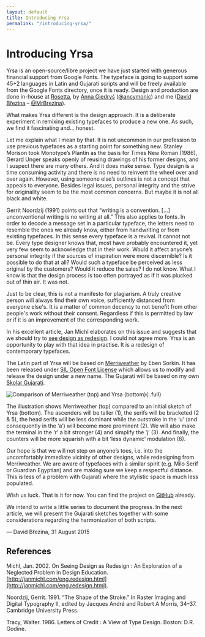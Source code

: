 ```yaml
---
layout: default
title: Introducing Yrsa
permalink: "/introducing-yrsa/"
---
```


# Introducing Yrsa

Yrsa is an open-source/libre project we have just started with generous financial support from Google Fonts. The typeface is going to support some 45+2 languages in Latin and Gujarati scripts and will be freely available from the Google Fonts directory, once it is ready. Design and production are done in-house at [Rosetta](http://rosettatype.com), by [Anna Giedryś](http://ancymonic.com) ([@ancymonic](http://github.com/ancymonic)) and me ([David Březina](http://davi.cz) – [@MrBrezina](http://github.com/MrBrezina)).

What makes Yrsa different is the design approach. It is a deliberate experiment in remixing existing typefaces to produce a new one. As such, we find it fascinating and… honest.

Let me explain what I mean by that. It is not uncommon in our profession to use previous typefaces as a starting point for something new. Stanley Morison took Monotype’s Plantin as the basis for Times New Roman (1986), Gerard Unger speaks openly of reusing drawings of his former designs, and I suspect there are many others. And it does make sense. Type design is a time consuming activity and there is no need to reinvent the wheel over and over again. However, using someone else’s outlines is not a concept that appeals to everyone. Besides legal issues, personal integrity and the strive for originality seem to be the most common concerns. But maybe it is not all black and white.

Gerrit Noordzij (1991) points out that “writing is a convention. […] unconventional writing is no writing at all.” This also applies to fonts. In order to decode a message set in a particular typeface, the letters need to resemble the ones we already know, either from handwriting or from existing typefaces. In this sense every typeface is a revival. It cannot not be. Every type designer knows that, most have probably encountered it, yet very few seem to acknowledge that in their work. Would it affect anyone’s personal integrity if the sources of inspiration were more discernible? Is it possible to do that at all? Would such a typeface be perceived as less original by the customers? Would it reduce the sales? I do not know. What I know is that the design process is too often portrayed as if it was plucked out of thin air. It was not.

Just to be clear, this is not a manifesto for plagiarism. A truly creative person will always find their own voice, sufficiently distanced from everyone else's. It is a matter of common decency to not benefit from other people's work without their consent. Regardless if this is permitted by law or if it is an improvement of the corresponding work.

In his excellent article, Jan Michl elaborates on this issue and suggests that we should try to [see design as redesign](http://janmichl.com/eng.redesign.html). I could not agree more. Yrsa is an opportunity to play with that idea in practise. It is a redesign of contemporary typefaces.

The Latin part of Yrsa will be based on [Merriweather](http://sorkintype.com/fonts.html#mw) by Eben Sorkin. It has been released under [SIL Open Font License](http://scripts.sil.org/cms/scripts/page.php?site_id=nrsi&id=OFL) which allows us to modify and release the design under a new name. The Gujarati will be based on my own [Skolar Gujarati](https://www.rosettatype.com/Skolar#gujarati).

![Comparison of Merriweather (top) and Yrsa (bottom)](../assets/Merriweather-Yrsa-comparison.svg){:.full}

The illustration shows Merriweather (top) compared to an initial sketch of Yrsa (bottom). The ascenders will be taller (1), the serifs will be bracketed (2 & 5), the head serifs will be less dominant while the outstroke in the ‘u’ (and consequently in the ‘a’) will become more prominent (2). We will also make the terminal in the ‘r’ a bit stronger (4) and simplify the ‘j’ (3). And finally, the counters will be more squarish with a bit ‘less dynamic’ modulation (6).

Our hope is that we will not step on anyone’s toes, i.e. into the uncomfortably immediate vicinity of other designs, while redesigning from Merriweather. We are aware of typefaces with a similar spirit (e.g. Milo Serif or Guardian Egyptian) and are making sure we keep a respectful distance. This is less of a problem with Gujarati where the stylistic space is much less populated.

Wish us luck. That is it for now. You can find the project on [GitHub](https://github.com/rosettatype/yrsa-rasa) already.

We intend to write a little series to document the progress. In the next article, we will present the Gujarati sketches together with some considerations regarding the harmonization of both scripts.

— David Březina, 31 August 2015

## References

Michl, Jan. 2002. On Seeing Design as Redesign : An Exploration of a Neglected Problem in Design Education. [http://janmichl.com/eng.redesign.html](http://janmichl.com/eng.redesign.html).

Noordzij, Gerrit. 1991. “The Shape of the Stroke.” In Raster Imaging and Digital Typography II, edited by Jacques André and Robert A Morris, 34–37. Cambridge University Press.

Tracy, Walter. 1986. Letters of Credit : A View of Type Design. Boston: D.R. Godine.

